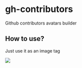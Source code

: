 # gh-contributors

Github contributors avatars builder

## How to use?

Just use it as an image tag

<img src="https://gh-contributors.now.sh/img?org=facebook&repo=react"/>
 